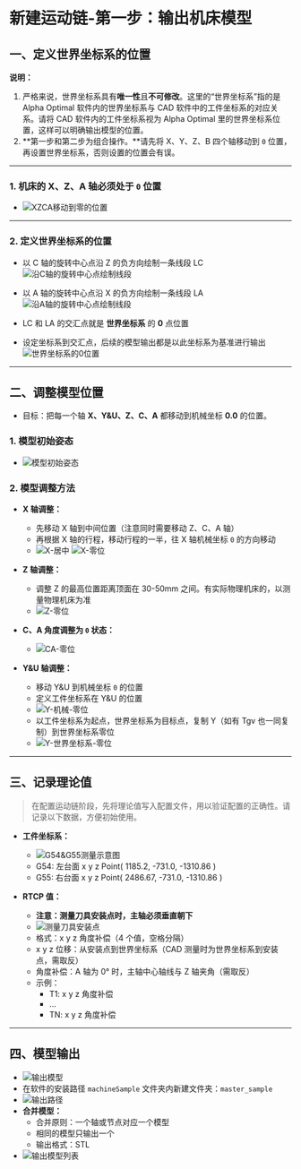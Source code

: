 # 新建运动链-第一步：输出机床模型

## 一、定义世界坐标系的位置

**说明：**  
1. 严格来说，世界坐标系具有**唯一性**且**不可修改**。这里的“世界坐标系”指的是 Alpha Optimal 软件内的世界坐标系与 CAD 软件中的工件坐标系的对应关系。请将 CAD 软件内的工件坐标系视为 Alpha Optimal 里的世界坐标系位置，这样可以明确输出模型的位置。  
2. **第一步和第二步为组合操作。**请先将 X、Y、Z、B 四个轴移动到 `0` 位置，再设置世界坐标系，否则设置的位置会有误。

---

### 1. 机床的 X、Z、A 轴必须处于 `0` 位置

- ![XZCA移动到零的位置](../image/build_kinematic_chain/X-零位.png)

---

### 2. 定义世界坐标系的位置

- 以 C 轴的旋转中心点沿 Z 的负方向绘制一条线段 LC  
  ![沿C轴的旋转中心点绘制线段](../image/build_kinematic_chain/沿C轴的旋转中心点绘制线段.png)

- 以 A 轴的旋转中心点沿 X 的负方向绘制一条线段 LA  
  ![沿A轴的旋转中心点绘制线段](../image/build_kinematic_chain/沿A轴的旋转中心点绘制线段.png)

- LC 和 LA 的交汇点就是 **世界坐标系** 的 **0** 点位置
- 设定坐标系到交汇点，后续的模型输出都是以此坐标系为基准进行输出  
  ![世界坐标系的0位置](../image/build_kinematic_chain/世界坐标系的0位置.png)

---

## 二、调整模型位置

  - 目标：把每一个轴 **X、Y&U、Z、C、A** 都移动到机械坐标 **0.0** 的位置。

### 1. 模型初始姿态

- ![模型初始姿态](../image/build_kinematic_chain/原始模型姿态.png)

### 2. 模型调整方法

- **X 轴调整：**
    - 先移动 X 轴到中间位置（注意同时需要移动 Z、C、A 轴）
    - 再根据 X 轴的行程，移动行程的一半，往 X 轴机械坐标 `0` 的方向移动
    - ![X-居中](../image/build_kinematic_chain/X-居中.png)
      ![X-零位](../image/build_kinematic_chain/X-零位.png)

- **Z 轴调整：**
    - 调整 Z 的最高位置距离顶面在 30-50mm 之间。有实际物理机床的，以测量物理机床为准
    - ![Z-零位](../image/build_kinematic_chain/Z-零位.png)

- **C、A 角度调整为 `0` 状态：**
    - ![CA-零位](../image/build_kinematic_chain/CA-零位.png)

- **Y&U 轴调整：**
    - 移动 Y&U 到机械坐标 `0` 的位置
    - 定义工件坐标系在 Y&U 的位置
    - ![Y-机械-零位](../image/build_kinematic_chain/Y-机械-零位.png)
    - 以工件坐标系为起点，世界坐标系为目标点，复制 Y（如有 Tgv 也一同复制）到世界坐标系零位
    - ![Y-世界坐标系-零位](../image/build_kinematic_chain/Y-世界坐标系-零位.png)

---

## 三、记录理论值

> 在配置运动链阶段，先将理论值写入配置文件，用以验证配置的正确性。请记录以下数据，方便初始使用。

- **工件坐标系：**
    - ![G54&G55测量示意图](../image/build_kinematic_chain/G54-G55.png)
    - G54: 左台面 x y z Point( 1185.2, -731.0, -1310.86 )
    - G55: 右台面 x y z Point( 2486.67, -731.0, -1310.86 )

- **RTCP 值：**
    - **注意：测量刀具安装点时，主轴必须垂直朝下**
    - ![测量刀具安装点](../image/build_kinematic_chain/RTCP标注.png)
    - 格式：x y z 角度补偿（4 个值，空格分隔）
    - x y z 位移：从安装点到世界坐标系（CAD 测量时为世界坐标系到安装点，需取反）
    - 角度补偿：A 轴为 0° 时，主轴中心轴线与 Z 轴夹角（需取反）
    - 示例：
        - T1: x y z 角度补偿
        - …
        - TN: x y z 角度补偿

---

## 四、模型输出

- ![输出模型](../image/build_kinematic_chain/输出模型.png)
- 在软件的安装路径 `machineSample` 文件夹内新建文件夹：`master_sample`
- ![输出路径](../image/build_kinematic_chain/输出路径.png)
- **合并模型：**
    - 合并原则：一个轴或节点对应一个模型
    - 相同的模型只输出一个
    - 输出格式：STL
- ![输出模型列表](../image/build_kinematic_chain/输出模型列表.png)